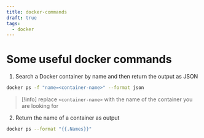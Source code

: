 ```yaml
---
title: docker-commands
draft: true
tags:
  - docker
---
```

# Some useful docker commands
1. Search a Docker container by name and then return the output as JSON

```bash
docker ps -f "name=<container-name>" --format json
```

> [!info] replace `<container-name>` with the name of the container you are looking for


2. Return the name of a container as output

```bash
docker ps --format "{{.Names}}"
```